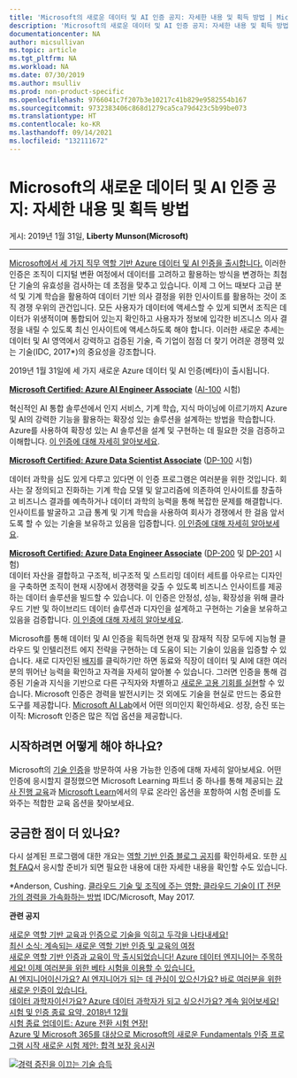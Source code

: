```yaml
---
title: 'Microsoft의 새로운 데이터 및 AI 인증 공지: 자세한 내용 및 획득 방법 | Microsoft Docs'
description: 'Microsoft의 새로운 데이터 및 AI 인증 공지: 자세한 내용 및 획득 방법'
documentationcenter: NA
author: micsullivan
ms.topic: article
ms.tgt_pltfrm: NA
ms.workload: NA
ms.date: 07/30/2019
ms.author: msulliv
ms.prod: non-product-specific
ms.openlocfilehash: 9766041c7f207b3e10217c41b829e9582554b167
ms.sourcegitcommit: 9732383406c868d1279ca5ca79d423c5b99be073
ms.translationtype: HT
ms.contentlocale: ko-KR
ms.lasthandoff: 09/14/2021
ms.locfileid: "132111672"
---
```

# <a name="announcing-new-data-and-ai-certifications-from-microsoft-what-they-are-and-how-to-earn-one"></a>Microsoft의 새로운 데이터 및 AI 인증 공지: 자세한 내용 및 획득 방법

게시: 2019년 1월 31일, **Liberty Munson(Microsoft)**

___

[Microsoft에서 세 가지 직무 역할 기반 Azure 데이터 및 AI 인증을 출시합니다.](https://www.microsoft.com/en-us/learning/community-blog-post.aspx?BlogId=8&Id=375200) 이러한 인증은 조직이 디지털 변환 여정에서 데이터를 고려하고 활용하는 방식을 변경하는 최첨단 기술의 유효성을 검사하는 데 초점을 맞추고 있습니다. 이제 그 어느 때보다 고급 분석 및 기계 학습을 활용하여 데이터 기반 의사 결정을 위한 인사이트를 활용하는 것이 조직 경쟁 우위의 관건입니다. 모든 사용자가 데이터에 액세스할 수 있게 되면서 조직은 데이터가 위생적이며 통합되어 있는지 확인하고 사용자가 정보에 입각한 비즈니스 의사 결정을 내릴 수 있도록 최신 인사이트에 액세스하도록 해야 합니다. 이러한 새로운 추세는 데이터 및 AI 영역에서 강력하고 검증된 기술, 즉 기업이 점점 더 찾기 어려운 경쟁력 있는 기술(IDC, 2017*)의 중요성을 강조합니다.

2019년 1월 31일에 세 가지 새로운 Azure 데이터 및 AI 인증(베타)이 출시됩니다.

**[Microsoft Certified: Azure AI Engineer Associate](https://www.microsoft.com/learning/azure-ai-engineer.aspx)** ([AI-100](https://www.microsoft.com/learning/exam-AI-100.aspx) 시험)  

혁신적인 AI 통합 솔루션에서 인지 서비스, 기계 학습, 지식 마이닝에 이르기까지 Azure 및 AI의 강력한 기능을 활용하는 확장성 있는 솔루션을 설계하는 방법을 학습합니다. Azure를 사용하여 확장성 있는 AI 솔루션을 설계 및 구현하는 데 필요한 것을 검증하고 이해합니다. [이 인증에 대해 자세히 알아보세요](https://www.microsoft.com/en-us/learning/community-blog-post.aspx?BlogId=8&Id=375192).

**[Microsoft Certified: Azure Data Scientist Associate](https://www.microsoft.com/learning/azure-data-scientist.aspx)** ([DP-100](https://www.microsoft.com/learning/exam-DP-100.aspx) 시험)

데이터 과학을 심도 있게 다루고 있다면 이 인증 프로그램은 여러분을 위한 것입니다. 회사는 잘 정의되고 진화하는 기계 학습 모델 및 알고리즘에 의존하여 인사이트를 창출하고 비즈니스 결과를 예측하거나 데이터 과학의 능력을 통해 복잡한 문제를 해결합니다. 인사이트를 발굴하고 고급 통계 및 기계 학습을 사용하여 회사가 경쟁에서 한 걸음 앞서도록 할 수 있는 기술을 보유하고 있음을 입증합니다. [이 인증에 대해 자세히 알아보세요](https://www.microsoft.com/en-us/learning/community-blog-post.aspx?BlogId=8&Id=375193).

**[Microsoft Certified: Azure Data Engineer Associate](https://www.microsoft.com/learning/azure-data-engineer.aspx)** ([DP-200](https://www.microsoft.com/learning/exam-DP-200.aspx) 및 [DP-201](https://www.microsoft.com/learning/exam-DP-201.aspx) 시험)  
데이터 자산을 결합하고 구조적, 비구조적 및 스트리밍 데이터 세트를 아우르는 디자인을 구축하면 조직이 현재 시장에서 경쟁력을 갖출 수 있도록 비즈니스 인사이트를 제공하는 데이터 솔루션을 빌드할 수 있습니다. 이 인증은 안정성, 성능, 확장성을 위해 클라우드 기반 및 하이브리드 데이터 솔루션과 디자인을 설계하고 구현하는 기술을 보유하고 있음을 검증합니다. [이 인증에 대해 자세히 알아보세요](https://www.microsoft.com/en-us/learning/community-blog-post.aspx?BlogId=8&Id=375193).

Microsoft를 통해 데이터 및 AI 인증을 획득하면 현재 및 잠재적 직장 모두에 지능형 클라우드 및 인텔리전트 에지 전략을 구현하는 데 도움이 되는 기술이 있음을 입증할 수 있습니다. 새로 디자인된 [배지](https://www.microsoft.com/learning/badges.aspx)를 클릭하기만 하면 동료와 직장이 데이터 및 AI에 대한 여러분의 뛰어난 능력을 확인하고 자격을 자세히 알아볼 수 있습니다. 그러면 인증을 통해 검증된 기술과 지식을 기반으로 다른 구직자와 차별하고 [새로운 고용 기회를 실현](https://www.microsoft.com/en-us/learning/community-blog-post.aspx?BlogId=8&Id=375167)할 수 있습니다. Microsoft 인증은 경력을 발전시키는 것 외에도 기술을 현실로 만드는 중요한 도구를 제공합니다. [Microsoft AI Lab](https://www.ailab.microsoft.com/)에서 어떤 의미인지 확인하세요. 성장, 승진 또는 이직: Microsoft 인증은 많은 직업 옵션을 제공합니다.

## <a name="how-do-i-get-started"></a>시작하려면 어떻게 해야 하나요?  

Microsoft의 [기술 인증](https://www.microsoft.com/learning/browse-new-certification.aspx)을 방문하여 사용 가능한 인증에 대해 자세히 알아보세요. 어떤 인증에 응시할지 결정했으면 Microsoft Learning 파트너 중 하나를 통해 제공되는 [강사 진행 교육](https://www.microsoft.com/learning/course-list.aspx)과 [Microsoft Learn](https://docs.microsoft.com/learn/)에서의 무료 온라인 옵션을 포함하여 시험 준비를 도와주는 적합한 교육 옵션을 찾아보세요.

## <a name="questions"></a>궁금한 점이 더 있나요?

다시 설계된 프로그램에 대한 개요는 [역할 기반 인증 블로그 공지](https://www.microsoft.com/en-us/learning/community-blog-post.aspx?BlogId=8&Id=375161)를 확인하세요. 또한 [시험 FAQ](https://www.microsoft.com/learning/certification-exam-policies.aspx)서 응시할 준비가 되면 필요한 내용에 대한 자세한 내용을 확인할 수도 있습니다.

*Anderson, Cushing. [클라우드 기술 및 조직에 주는 영향: 클라우드 기술이 IT 전문가의 경력을 가속화하는 방법](https://download.microsoft.com/download/C/3/0/C3068200-2F9B-4D8D-BF5D-32E1F7ED669A/IDC_Microsoft_How_Cloud_Skills_Are_Accelerating_IT_Pro_Careers_May_2017.pdf) IDC/Microsoft, May 2017.

**관련 공지**

[새로운 역할 기반 교육과 인증으로 기술을 익히고 두각을 나타내세요!](https://www.microsoft.com/en-us/learning/community-blog-post.aspx?BlogId=8&Id=375161)  
 [최신 소식: 계속되는 새로운 역할 기반 인증 및 교육의 여정](https://www.microsoft.com/en-us/learning/community-blog-post.aspx?BlogId=8&Id=375200)   
[새로운 역할 기반 인증과 교육이 막 출시되었습니다! ](https://www.microsoft.com/en-us/learning/community-blog-post.aspx?BlogId=8&Id=375159)[Azure 데이터 엔지니어는 주목하세요! 이제 여러분을 위한 베타 시험을 이용할 수 있습니다.](https://www.microsoft.com/en-us/learning/community-blog-post.aspx?BlogId=8&Id=375194)  
[AI 엔지니어이신가요? AI 엔지니어가 되는 데 관심이 있으신가요? 바로 여러분을 위한 새로운 인증이 있습니다.](https://www.microsoft.com/en-us/learning/community-blog-post.aspx?BlogId=8&Id=375192)   
[데이터 과학자이신가요? Azure 데이터 과학자가 되고 싶으신가요? 계속 읽어보세요!](https://www.microsoft.com/en-us/learning/community-blog-post.aspx?BlogId=8&Id=375193)  
[시험 및 인증 종료 요약, 2018년 12월](https://www.microsoft.com/en-us/learning/community-blog-post.aspx?BlogId=8&Id=375189)  
[시험 종료 업데이트: Azure 전환 시험 연장!](https://www.microsoft.com/en-us/learning/community-blog-post.aspx?BlogId=8&Id=375172)  
[Azure 및 Microsoft 365를 대상으로 Microsoft의 새로운 Fundamentals 인증 프로그램 시작 ](https://www.microsoft.com/en-us/learning/community-blog-post.aspx?BlogId=8&Id=375177)[새로운 시험 제안: 합격 보장 응시권](https://www.microsoft.com/en-us/learning/community-blog-post.aspx?BlogId=8&Id=375201)


[![경력 증진을 이끄는 기술 습득](images/microsoft-certified-banner.png)](https://www.microsoft.com/learning/azure-training-certification.aspx?WT.icid=mva_bnr_lexawareness_usen_asi_rightrail_oct2017)